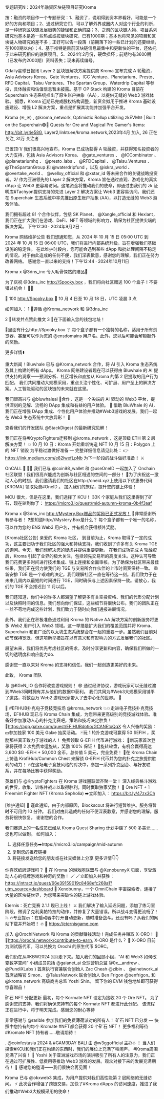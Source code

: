 专题研究N：2024年融资区块链项目研究Kroma 


按：融资的项目作一个专题研究：1、融资了，说明得到资本界看好，可能是一个好的方向和项目；2、通过研究它们，可以了解外界或圈内人对这个行业的判断，是一种研究区块链发展趋势的捷径和正确的路；3、之前的区块链人物、项目系列研究也基本是追一些热点或按版块研究，已有1000期；基本也将常见的项目和区块链人物研究的差不多；正好可以告一段落（前期落下的一些已计划的还要继续，在1000期以内）；4、基于推特是目前区块链信息最集中和更新快的平台，还依托于此来研究相应的融资项目。5、2024年2月份，硬盘损坏；前期约有3600期（已发布约2000期）资料丢失；现未再续编号。

Odaily星球日报讯 Layer 2 区块链解决方案提供商 Kroma 宣布完成 A 轮融资，Asia Advisors Korea、Gate Ventures、ICC Venture、Planetarium、Presto、RFD Capital、Taisu Ventures、The Spartan Group、Waterdrip Capital 等参投，具体融资和估值信息暂未披露。基于 OP Stack 构建的 Kroma 目前在 Superchain 生态系统推出了原生账户抽象（AA），以提供无缝的 Web3 游戏体验。
据悉，Kroma 近期已完成股权结构调整，新资金拟用于推进 Kroma 基础设施建设、增强 L2 解决方案，重点是扩展其功能并加强平台开发。

Kroma (✳️_✳️)
,
@kroma_network,
Optimistic Rollup utilizing zkEVM🌐 | Built on the Superchain🟢🔴
Quests for Ore and Magical Pro Gamer's Items: http://bit.ly/4e58G,
Layer2,linktr.ee/kroma.network,2023年4月 加入,
26 正在关注,
31万 关注者


已置顶:1/ 我们很高兴地宣布，Kroma 已成功获得 A 轮融资，并获得知名投资者的大力支持，包括 Asia Advisors Korea、 
@gate_ventures
 、 
@ICCombinator
 、 
@planetariumhq
 、 
@presto_labs
 、 
@RFDCapital
 、 
@Taisu_Ventures
 、 
@TheSpartanGroup
和
@waterdripfund
 ，以及
@iskra_world
 、 
@overtake_world
 、 
@wellxy_official
和
@xstar_id
等未来合作的关键战略投资者。2/ 作为亚洲领先的 Layer 2 解决方案，Kroma 旨在通过直观、游戏化的真实 dApp 让 Web3 更容易访问。这笔资金将推动我们的使命，即通过由我们的 zk 证明库#Tachyon提供支持的先进 Layer 2 解决方案让 Web3 更容易访问。我们还在 Superchain 生态系统中率先推出原生账户抽象 (AA)，以打造无缝的 Web3 游戏体验。

我们拥有超过 81 个合作伙伴，包括 SK Planet、 
@Xangle_official
和 Hexlant，我们正在扩大我们在游戏、DeFi、NFT 等领域的影响力，确保为社区提供尖端的解决方案。
下午12:30 · 2024年9月2日
·

Kroma 网络维护公告
我们想通知您，从 2024 年 10 月 15 日 05:00 UTC 到 2024 年 10 月 15 日 06:00 UTC，我们将进行内部系统升级，旨在增强我们基础设施的稳定性。
在此维护时段内，您可能会遇到某些 dApp 和批处理间隔不稳定的情况。对于由此造成的任何不便，我们深表歉意，感谢您的理解，我们正在努力改善网络。
感谢您一直以来的支持！下午12:44 · 2024年10月11日

Kroma x 
@3dns_inc
令人毛骨悚然的赠品👻

为了庆祝
@3dns_inc
 http://Spooky.box ，我们将向社区赠送 100 个盒子！不要错过机会！ 🧛‍♂️

🎁 100 http://Spooky.box
📅 10 月 4 日至 10 月 18 日，UTC 凌晨 3 点

如何加入：
1 ⃣遵循
@Kroma_network
和
@3dns_inc

2 ⃣转发并点赞此推文
3 ⃣在下面输入您的钱包地址！

🎃里面有什么http://Spooky.box ？
每个盒子都有一个独特的名称，适用于所有浏览器，甚至可以作为您的
@ensdomains
用户名​​。此外，您以后可能会解锁额外的奖励。

更多详情⬇️

重大新闻！Bluwhale 已与
@Kroma_network
合作，将 AI 引入 Kroma 生态系统及其上构建的所有 dApp。
Kroma 网络建设者现在可以获得由 Bluwhale 的 AI 提供支持的洞察——预测分析、社区增长和直接从 Kroma 的第 2 层提取的用户行为匹配。
我们共同推动大规模采用，重点关注个性化、可扩展、用户至上的解决方案。人工智能驱动的区块链的未来就在这里。

我们很高兴与
@bluwhaleai
 🐳合作，这是一个尖端的 AI 驱动的 Web3 平台，提供深刻的见解、流畅的 DApp 集成和有益的用户体验。 🤝
借助 BluWhale 的 AI，我们正在增强 DApp 集成、个性化用户体验并推动#Web3游戏的发展。我们一起在 Web3 生态系统中大放异彩！ 🌊

查看我们的开发团队
@StackDigest
的最新研究见解！

我们正在将#KryptoFighters迁移到
@kroma_network
 ，这是顶级 ETH 第 2 层解决方案！ 💥
10 月 10 日：Kroma 开始重新铸造 NFT
10 月 15 日：Polygon 上的 NFT 销毁
为平稳过渡做好准备 — 完整详细信息请见此处：
👉 https://link.medium.com/e82lwefLpNb
为下一阶段的战斗做好准备！ ⚔️

OnCALL 🔗 🤜🤛
我们已与
@coin98_wallet
和
@useOneID
一起加入了 Onchain 社区联盟！我们很高兴能成为创新与社区相遇的空间的一部分！
🎁为了庆祝这一激动人心的时刻，我们邀请我们的社区在http://oneid.xyz上使用以下优惠券代码 [KROMA] 领取免费#OneID 。
加入我们的旅程，提升您的链上体验！

MCU 很大，但是在这里，我们选择了 KCU！
33K 个家庭从我们这里得到了矿石，现在轮到你了： https://micro3.io/quest/mid-autumn-kroma-0b4f3aaf

Kroma x 
@3dns_inc
 http://Mystery.Box赠品的奖励已正式发放！ 🎉非常感谢所有参与者！
❓想知道http://Mystery.Box是什么？
每个盒子都有一个唯一的名称，可以作为您的 ENS Web3 用户名，并有机会获得额外奖励。

[Kroma社区公告]
亲爱的 Kroma 社区，
到目前为止，Kroma 取得了一定的成功，这主要归功于我们社区的强大和持续支持。我们收到了许多有关 Kroma TGE 的询问。今天，我们想解决您的疑虑并提供重要更新。
在我们成功完成 A 轮融资后，Kroma 引起了业界的极大关注，包括领先交易所的高度关注。这种认可导致我们花费更多时间进行技术集成、链上连接和全面审核。为了确保为社区带来最佳结果，我们正在努力使我们的 TGE 与交易所合作伙伴的上市时间表保持一致。
重新安排 TGE 是一个艰难的决定，我们理解社区一直在等待这一刻。我们致力于在未来几周内以最短的时间进行 TGE，同时确保与上述因素保持一致。请放心，我们的 TGE 不会推迟到 11 月以后。

我们还知道，你们中的许多人都渴望了解更多有关空投资格、我们的代币分配计划以及快照时间的信息。我们想向你们保证，这些细节将很快公布。我们的团队正在一丝不苟地完成这些计划，我们致力于随时向你们通报进展情况。

此外，我们正在积极准备通过利用 Kroma 的 Native AA 解决方案的创新服务将更多 Web2 用户引入 Web3 领域。这一举措是扩大我们的覆盖范围并将 Kroma、Superchain 和更广泛的以太坊生态系统整合在一起的重要一步。虽然我们目前对细节保持宽泛，但这项新举措旨在以有意义和有影响力的方式发展我们的社区。

展望未来，我们将优先考虑社区的需求，及时分享更新和内容，确保我们所做的一切的透明度和响应能力do.

感谢您一直以来对 Kroma 的支持和信任。我们一起创造更美好的未来。

此致，
Kroma 团队

与
@KGeN_IO
合作将改变游戏规则！ 😎
通过经济协议，游戏玩家可以无缝过渡到#Web3同时拥有并从他们的数据中获利。
我们共同为#Web3大规模采用铺平了道路，将数百万 Web2 游戏玩家带入了去中心化的世界。 💪

🎉 #EFIHUB扑克电子竞技竞技场
@kroma_network
💥💥走进电子竞技扑克竞技场，EFIHUB 现已与 Kroma Chain 集成，为您带来更高级别的竞技游戏体验。准备好参加激动人心的扑克比赛吧，策略和技巧决定胜负！
🔗https://app.galxe.com/quest/EFIHUBdotio/GCANEtxQqX
令人兴奋的奖励：
💵参加独家 100 美元 Galxe 抽奖活动。
🃏玩 1 轮扑克游戏可赢得 50 $EFIH ，奖励那些真正致力于游戏的人！
免费领取 G-EFIH 代币进行游戏：
🌟新玩家首次登录将获得 2 次免费幸运旋转，奖励 100% 保证！
🌟旋转轮盘，有机会赢得高达 3,600 $G -EFIH + 50,000 金币，总价值 5 美元，完全免费！
🌟在 Kroma Chain 上铸造 KrofiHub/Common Chest 来解锁 G-EFIH 代币并为您的扑克之旅提供胜利的动力！
🔥在这场电子竞技风格的对决中，参加一系列扑克回合、与好友联系，并在每场比赛中获得奖励。

英雄们与
@KryptoFighters
在 Kroma 游戏圈联盟齐聚一堂！
深入经典格斗游戏的世界，收集、训练并战斗以取得胜利，同时赢取独家奖励！
🎁 Ore NFT + 1 Freemint Fighter NFT (Kroma Sepholia)
➡️立即加入： https://bit.ly/47zx3Ch

 [维护通知] 🔧
谨此通知，由于内部原因，Blockscout 将进行短暂维护。服务将暂时不可用约 10 分钟。
我们对由此造成的任何不便深表歉意，并感谢您的理解。服务将很快恢复。
谢谢您的合作。

我们赛道上的一名成员已经从 Kroma Quest Sharing 计划中赚了 500 多美元……您也可以做到。
如何加入：
1. 选择任意任务➡️https://micro3.io/campaign/mid-autumn
2. 复制您的推荐链接
3. 将链接发送给您的朋友或在社交媒体上分享
更多详情👇👇

你喜欢纸牌游戏吗？ 👀
在 Kroma 的游戏圈联盟与
@XenobunnyX
见面，享受激动人心的纸牌游戏和神奇的奖励！ 🪄
🪄立即加入并获胜： https://intract.io/quest/66e39159019c8468efc268a1?utm_source=dashboard
👑 Xenobunny，一个 OmniChain 宇宙探索者，连接了大量的区块链世界，为您带来突破性的链上游戏体验。

 Eternis：死亡竞赛 2.1.1 现已上线！ ⚔️
我们解决了输入延迟问题，添加了练习室阶段，微调了克利奥帕特拉的动作，并修复了大量错误。所以战斗变得更流畅了！ 💥
🔥专业提示：在启动器中打开自动更新，随时准备战斗。还没有吗？从我们的网站下载并开始吧！ 🔥
🔗 https://eternisgame.com

加入
@OrochiNetwork
和 Kroma 的贡献赚钱活动！完成任务并赚取 X-ORO！ 🎉
🔗https://orochi.network/contribute-to-earn,
X-ORO 是什么？ 👀
X-ORO 目前为测试版代币，可以兑换为 Orochi 的原生代币 $ORC。

我们仍在从#KBW2024 🇰🇷走下来。加入我们的回顾小组，“AI 和 Web3 如何改变数字空间”
小组成员包括
@gaianet_ai
全球营销总监
@0x__andrew
 、 
@PundiXLabs
 ) 首席执行官兼联合创始人 Zac Cheah 
@zibin
 、 
@ainetwork_ai
首席战略官 Simon、 
@TalusNetwork
联合创始人 Ben Frigon 
@benfrigon_
和
@kroma_network
高级商务总监 Yoshi Shin。
留下你的 EVM 钱包地址即可获得惊喜赠品！

矿石 NFT 分配更新
最初，每个 Kormate NFT 设定为接收 20 个 Ore NFT。
为了感谢您的支持，我们将确保您持有的每个 Kormate NFT 都进行此分配。
该流程正在进行中，将于明天完成。感谢您的耐心等待

非常感谢与
@rarible
参加我们的免费薄荷派对的所有人！
矿石 NFT 已分发 — 快照中您持有的每个 Kromate #NFT都会获得 20 个矿石 NFT！
更多福利等待#Kromate NFT 持有者......敬请期待！

. 
@coinfestasia
 2024 & #GAM3DAY BALI 由
@w3ggofficial
主办🔥 ！
当人们探索#KCU和我们正在构建的东西时，我们的展位上充满了喧闹声。 #Kroma周围充满了兴奋！ 👀
Yoshi 关于亚洲游戏市场的演讲吸引了所有人的注意力，我们正在通过可扩展性、低费用等推动 Web3 游戏的发展。观众对接下来的发展充满期待！ 🙌
感谢您的邀请——我们很快会再见面！

Kroma 已与
@okxweb3
集成，为用户提供对我们高性能第 2 层网络的无缝访问。 ⚡️
此次合作增强了跨链交易，加快了#Kroma dApps 的访问速度，推进了我们推动#Web3大规模采用的使命！